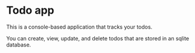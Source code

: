 # Todo app

This is a console-based application that tracks your todos.

You can create, view, update, and delete todos that are stored in an sqlite database.
